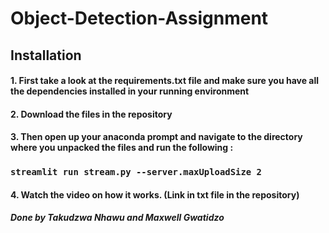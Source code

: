 # Object-Detection-Assignment

## Installation
#### 1. First take a look at the requirements.txt file and make sure you have all the dependencies installed in your running environment
#### 2. Download the files in the repository
#### 3. Then open up your anaconda prompt and navigate to the directory where you unpacked the files and run the following :
### `streamlit run stream.py --server.maxUploadSize 2`
#### 4. Watch the video on how it works. (Link in txt file in  the repository)


##### Done by Takudzwa Nhawu and Maxwell Gwatidzo
